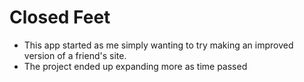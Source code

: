 # Closed Feet
- This app started as me simply wanting to try making an improved version of a friend's site.
- The project ended up expanding more as time passed